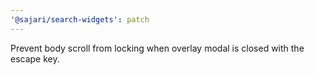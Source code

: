 ```yaml
---
'@sajari/search-widgets': patch
---
```


Prevent body scroll from locking when overlay modal is closed with the escape key.
